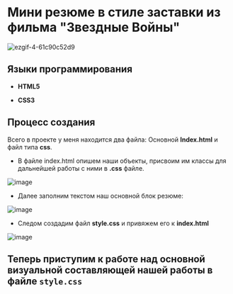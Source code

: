 # Мини резюме в стиле заставки из фильма "Звездные Войны"

![ezgif-4-61c90c52d9](https://github.com/NimaDosOFF/StarWarsStyledResume/assets/133951460/a2d62adf-32d6-4636-aeb2-0e8576f57c47)


## Языки программирования
- **HTML5**
  
- **CSS3**

## Процесс создания

 Всего в проекте у меня находится два файла: Основной **Index.html** и файл типа **css**.
  
  - В файле index.html опишем наши объекты, присвоим им классы для дальнейшей работы с ними в **.css** файле.

![image](https://github.com/NimaDosOFF/StarWarsStyledResume/assets/133951460/b355ca8f-fe60-4993-ba26-c4fc07de6628)

- Далее заполним текстом наш основной блок резюме: 
 
 ![image](https://github.com/NimaDosOFF/StarWarsStyledResume/assets/133951460/1dd023d7-8e3b-48f1-8ceb-6553483b432e)
 
- Следом создадим файл **style.css** и привяжем его к **index.html**

![image](https://github.com/NimaDosOFF/StarWarsStyledResume/assets/133951460/dd708819-db13-4349-9524-fd07be5724d4)

## Теперь приступим к работе над основной визуальной составляющей нашей работы в файле `style.css`



